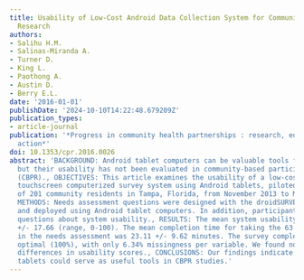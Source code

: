 ```yaml
---
title: Usability of Low-Cost Android Data Collection System for Community-Based Participatory
  Research
authors:
- Salihu H.M.
- Salinas-Miranda A.
- Turner D.
- King L.
- Paothong A.
- Austin D.
- Berry E.L.
date: '2016-01-01'
publishDate: '2024-10-10T14:22:48.679209Z'
publication_types:
- article-journal
publication: '*Progress in community health partnerships : research, education, and
  action*'
doi: 10.1353/cpr.2016.0026
abstract: 'BACKGROUND: Android tablet computers can be valuable tools for data collection,
  but their usability has not been evaluated in community-based participatory research
  (CBPR)., OBJECTIVES: This article examines the usability of a low-cost bilingual
  touchscreen computerized survey system using Android tablets, piloted with a sample
  of 201 community residents in Tampa, Florida, from November 2013 to March 2014.,
  METHODS: Needs assessment questions were designed with the droidSURVEY software,
  and deployed using Android tablet computers. In addition, participants were asked
  questions about system usability., RESULTS: The mean system usability was 77.57
  +/- 17.66 (range, 0-100). The mean completion time for taking the 63 survey questions
  in the needs assessment was 23.11 +/- 9.62 minutes. The survey completion rate was
  optimal (100%), with only 6.34% missingness per variable. We found no sociodemographic
  differences in usability scores., CONCLUSIONS: Our findings indicate that Android
  tablets could serve as useful tools in CBPR studies.'
---
```

